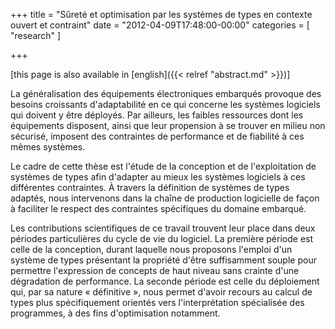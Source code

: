 +++
title = "Sûreté et optimisation par les systèmes de types en contexte ouvert et contraint"
date = "2012-04-09T17:48:00-00:00"
categories = [ "research" ]

+++

[this page is also available in [english]({{< relref "abstract.md" >}})]

La généralisation des équipements électroniques embarqués provoque des besoins
croissants d'adaptabilité en ce qui concerne les systèmes logiciels qui doivent
y être déployés. Par ailleurs, les faibles ressources dont les équipements
disposent, ainsi que leur propension à se trouver en milieu non sécurisé,
imposent des contraintes de performance et de fiabilité à ces mêmes systèmes.

Le cadre de cette thèse est l'étude de la conception et de l'exploitation de
systèmes de types afin d'adapter au mieux les systèmes logiciels à ces
différentes contraintes. À travers la définition de systèmes de types adaptés,
nous intervenons dans la chaîne de production logicielle de façon à faciliter
le respect des contraintes spécifiques du domaine embarqué.

Les contributions scientifiques de ce travail trouvent leur place dans deux
périodes particulières du cycle de vie du logiciel. La première période est
celle de la conception, durant laquelle nous proposons l'emploi d'un système de
types présentant la propriété d'être suffisamment souple pour permettre
l'expression de concepts de haut niveau sans crainte d'une dégradation de
performance. La seconde période est celle du déploiement qui, par sa nature
« définitive », nous permet d'avoir recours au calcul de types plus
spécifiquement orientés vers l'interprétation spécialisée des programmes, à des
fins d'optimisation notamment.
